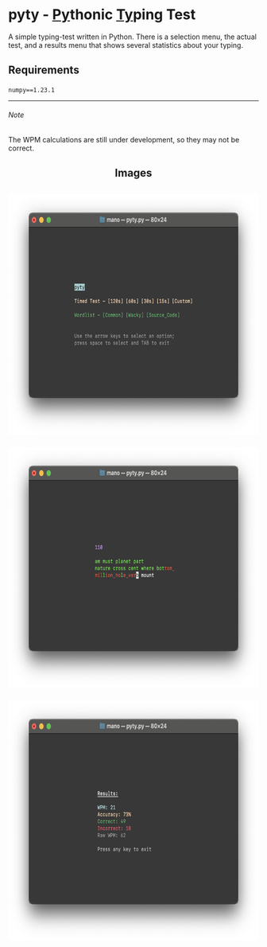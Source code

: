 # pyty - <ins>Py</ins>thonic <ins>Ty</ins>ping Test

<p>A simple typing-test written in Python. There is a selection menu, the actual test, and a results menu that shows several statistics about your typing.
</p>

## Requirements
`numpy==1.23.1`

<hr>

###### Note
The WPM calculations are still under development, so they may not be correct.

<h2 align="center"> Images <h2>
<p align="center">
  <img src="/docs/images/image-3.png" width="682" height="483">
</p>
<p align="center">
  <img src="/docs/images/image-2.png" width="682" height="483">
</p>
<p align="center">
  <img src="/docs/images/image-1.png" width="682" height="483">
</p>
